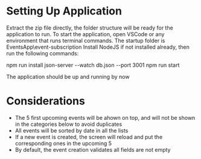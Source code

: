 Setting Up Application
=====================================================================================================================================
Extract the zip file directly, the folder structure will be ready for the application to run.
To start the application, open VSCode or any environment that runs terminal commands. The startup folder is EventsApp\event-subscription
Install NodeJS if not installed already, then run the following commands:

npm run install
json-server --watch db.json --port 3001
npm run start

The application should be up and running by now

Considerations
=====================================================================================================================================
- The 5 first upcoming events will be ahown on top, and will not be shown in the categories below to avoid duplicates
- All events will be sorted by date in all the lists
- If a new event is created, the screen will reload and put the corresponding ones in the upcoming 5
- By default, the event creation validates all fields are not empty